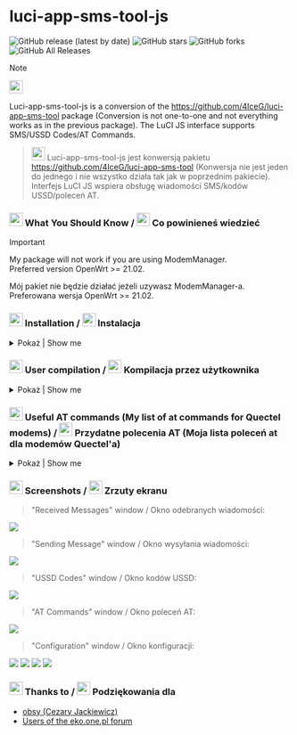 # luci-app-sms-tool-js

![GitHub release (latest by date)](https://img.shields.io/github/v/release/4IceG/luci-app-sms-tool-js?style=flat-square)
![GitHub stars](https://img.shields.io/github/stars/4IceG/luci-app-sms-tool-js?style=flat-square)
![GitHub forks](https://img.shields.io/github/forks/4IceG/luci-app-sms-tool-js?style=flat-square)
![GitHub All Releases](https://img.shields.io/github/downloads/4IceG/luci-app-sms-tool-js/total)

> [!NOTE]
> <img src="https://raw.githubusercontent.com/4IceG/Personal_data/master/dooffy_design_icons_EU_flags_United_Kingdom.png" height="24"> 
Luci-app-sms-tool-js is a conversion of the https://github.com/4IceG/luci-app-sms-tool package (Conversion is not one-to-one and not everything works as in the previous package). The LuCI JS interface supports SMS/USSD Codes/AT Commands.
>
> <img src="https://raw.githubusercontent.com/4IceG/Personal_data/master/dooffy_design_icons_EU_flags_Poland.png" height="24"> Luci-app-sms-tool-js jest konwersją pakietu https://github.com/4IceG/luci-app-sms-tool (Konwersja nie jest jeden do jednego i nie wszystko działa tak jak w poprzednim pakiecie). Interfejs LuCI JS wspiera obsługę wiadomości SMS/kodów USSD/poleceń AT.

### <img src="https://raw.githubusercontent.com/4IceG/Personal_data/master/dooffy_design_icons_EU_flags_United_Kingdom.png" height="24"> What You Should Know / <img src="https://raw.githubusercontent.com/4IceG/Personal_data/master/dooffy_design_icons_EU_flags_Poland.png" height="24"> Co powinieneś wiedzieć
> [!IMPORTANT]
> My package will not work if you are using ModemManager.   
> Preferred version OpenWrt >= 21.02.
>
> Mój pakiet nie będzie działać jeżeli uzywasz ModemManager-a.   
> Preferowana wersja OpenWrt >= 21.02.

### <img src="https://raw.githubusercontent.com/4IceG/Personal_data/master/dooffy_design_icons_EU_flags_United_Kingdom.png" height="24"> Installation / <img src="https://raw.githubusercontent.com/4IceG/Personal_data/master/dooffy_design_icons_EU_flags_Poland.png" height="24"> Instalacja

<details>
   <summary>Pokaż | Show me</summary>

``` bash
# (optional) these dependencies will be pulled up so no need to install them manually:
opkg install kmod-usb-serial kmod-usb-serial-option sms-tool
```
- (optional) For OpenWrt < v23.05, the `sms-tool` package needs to be downloaded and install manualy:
   <details>

   #### To install the sms-tool package, we need to know the architecture name for router:

   <details>
   <summary>Pokaż jak znaleźć architekturę routera | Show how to find a router architecture.</summary>
   

   
   > For example, we are looking for sms-tool for Zbtlink router ZBT-WE3526.   
   
   #### Step 1.
   > We go to the page and enter the name of our router.  
   https://firmware-selector.openwrt.org/
   
   
   #### Step 2.
   > Click on the folder icon and go to the image download page.   
   
   ![](https://github.com/4IceG/Personal_data/blob/master/OpenWrt%20Firmware%20Selector.png?raw=true)
   
   > It should take us to a page   
   https://downloads.openwrt.org/snapshots/targets/ramips/mt7621/
   
   #### Step 3.
   > Then go into the "packages" folder at the bottom of the page.   
   https://downloads.openwrt.org/snapshots/targets/ramips/mt7621/packages/
   
   > We check what the architecture name is for our router. All packets have names ending in mipsel_24kc.ipk, so the architecture we are looking for is mipsel_24kc.
   

   </details>

   - Example of sms-tool installation using the command line.
      > In the link below, replace ```*architecture*``` with the architecture of your router, e.g. arm_cortex-a7_neon-vfpv4, mipsel_24kc.
      
      ``` bash
      wget https://downloads.openwrt.org/snapshots/packages/*architecture*/packages/sms-tool_2022-03-21-f07699ab-1_*architecture*.ipk -O /tmp/sms-tool_2022-03-21.ipk
      opkg install /tmp/sms-tool_2022-03-21.ipk
      ```
   
   - Another way is to download the package manually.
      > To do this, we go to the page.   
      https://downloads.openwrt.org/snapshots/packages/
      
      > We choose our architecture, e.g. arm_cortex-a7_neon-vfpv4, mipsel_24kc.   
      https://downloads.openwrt.org/snapshots/packages/mipsel_24kc/
      
      > Go to the "packages" folder.   
      https://downloads.openwrt.org/snapshots/packages/mipsel_24kc/packages/
      
      > Looking for "sms-tool_2022-03-21". We can use search by using Ctr + F and typing "sms-tool".
      Save the package to your computer for further installation on the router.

  </details>
- Add [my repository](https://github.com/4IceG/Modem-extras) to the image and install the package:
   ``` bash
   grep -q IceG_repo /etc/opkg/customfeeds.conf || echo 'src/gz IceG_repo https://github.com/4IceG/Modem-extras/raw/main/myrepo' >> /etc/opkg/customfeeds.conf
   wget https://github.com/4IceG/Modem-extras/raw/main/myrepo/IceG-repo.pub -O /tmp/IceG-repo.pub
   opkg-key add /tmp/IceG-repo.pub
   opkg update
   
   opkg install luci-app-sms-tool-js
   ```

For images downloaded from https://eko.one.pl/, installation procedure is similar.
   
</details>

### <img src="https://raw.githubusercontent.com/4IceG/Personal_data/master/dooffy_design_icons_EU_flags_United_Kingdom.png" height="24"> User compilation / <img src="https://raw.githubusercontent.com/4IceG/Personal_data/master/dooffy_design_icons_EU_flags_Poland.png" height="24"> Kompilacja przez użytkownika

<details>
   <summary>Pokaż | Show me</summary>
   
``` bash
#The package can be added to Openwrt sources in two ways:

cd feeds/luci/applications/
git clone https://github.com/4IceG/luci-app-sms-tool-js.git
cd ../../..
./scripts feeds update -a; ./scripts/feeds install -a
make menuconfig

or e.g.

cd packages/
git clone https://github.com/4IceG/luci-app-sms-tool-js.git
git pull
make package/symlinks
make menuconfig

#You may need to correct the file paths and the number of folders to look like this:
feeds/luci/applications/luci-app-sms-tool-js/Makefile
or
packages/luci-app-sms-tool-js/Makefile

#Then you can compile the packages one by one, an example command:
make V=s -j1 feeds/luci/applications/luci-app-sms-tool-js/compile
```
</details>

### <img src="https://raw.githubusercontent.com/4IceG/Personal_data/master/dooffy_design_icons_EU_flags_United_Kingdom.png" height="24"> Useful AT commands (My list of at commands for Quectel modems) / <img src="https://raw.githubusercontent.com/4IceG/Personal_data/master/dooffy_design_icons_EU_flags_Poland.png" height="24"> Przydatne polecenia AT (Moja lista poleceń at dla modemów Quectel'a)
<details>
   <summary>Pokaż | Show me</summary>
   
``` bash
4x4/2x2 MIMO ON/OFF ➜ AT+QCFG="lte4x4mimo/disable",0;AT+QCFG="lte4x4mimo/disable",0
4x4/2x2 MIMO OFF/ON ➜ AT+QCFG="lte4x4mimo/disable",1;AT+QCFG="lte4x4mimo/disable",1
Disable Cell Lock ➜ AT+QNWLOCK="COMMON/4G",0;AT+QNWLOCK="COMMON/4G",0
Disable roaming immediately ➜ AT+QCFG="roamservice",1,1;AT+QCFG="roamservice",1,1
Enable roaming immediately ➜ AT+QCFG="roamservice",2,1;AT+QCFG="roamservice",2,1
Query ➜ AT+QNWLOCK="COMMON/4G";AT+QNWLOCK="COMMON/4G"
CellLock ➜ AT+QNWLOCK="COMMON/4G",NUM OF CELLS,FREQ,PCI;AT+QNWLOCK="COMMON/4G",1,
Check the signal info on each antenna port ➜ AT+QRSRP;AT+QRSRP
Query and Report Signal Strength ➜ AT+QCSQ;AT+QCSQ
Get the temperature of MT ➜ AT+QTEMP;AT+QTEMP
Check the firmware version ➜ AT+GMR;AT+GMR
Band Preferred ➜ AT+QNWPREFCFG="lte_band"?;AT+QNWPREFCFG="lte_band"?
Carrier Agregation Info ➜ AT+QCAINFO;AT+QCAINFO
Query the serving cell information ➜ AT+QENG="servingcell";AT+QENG="servingcell"
Query the information of neighbour cells ➜ AT+QENG="neighbourcell";AT+QENG="neighbourcell"
Query network information ➜ AT+QNWINFO;AT+QNWINFO
LTE Bands 1/3/7/8/20/38 ➜ AT+QNWPREFCFG="lte_band",1:3:7:8:20:38;AT+QNWPREFCFG="lte_band",1:3:7:8:20:38
5G SA Bands ➜ AT+QNWPREFCFG="nr5g_band",1:3:5:7:8:20:28:38:40:41:77:78:79;AT+QNWPREFCFG="nr5g_band",1:3:5:7:8:20:28:38:40:41:77:78:79
5G NSA Bands ➜ AT+QNWPREFCFG="nsa_nr5g_band",1:3:5:7:8:20:28:38:40:41:77:78:79;AT+QNWPREFCFG="nsa_nr5g_band",1:3:5:7:8:20:28:38:40:41:77:78:79
Disable 5G NR SA ➜ AT+QNWPREFCFG="nr5g_disable_mode",1;AT+QNWPREFCFG="nr5g_disable_mode",1
Disable 5G NR NSA ➜ AT+QNWPREFCFG="nr5g_disable_mode",2;AT+QNWPREFCFG="nr5g_disable_mode",2
Neither NSA & SA is disabled ➜ AT+QNWPREFCFG="nr5g_disable_mode",0;AT+QNWPREFCFG="nr5g_disable_mode",0
SIM Preferred Message Storage ➜ AT+CPMS="SM","SM","SM";AT+CPMS="SM","SM","SM"
Modem memory preferred Message Storage ➜ AT+CPMS="ME","ME","ME";AT+CPMS="ME","ME","ME"
Save SMS Settings ➜ AT+CSAS;AT+CSAS
Reboot the modem ➜ AT+CFUN=1,1;AT+CFUN=1,1
Reset the modem ➜ AT+CFUN=1;AT+CFUN=1
Reset modem to factory default ➜ AT+QPRTPARA=3;AT+QPRTPARA=3
Save NVM items through reset/reboot ➜ AT+QPRTPARA=1;AT+QPRTPARA=1
QMI/PPP/Default ➜ AT+QCFG="usbnet",0;AT+QCFG="usbnet",0
ECM ➜ AT+QCFG="usbnet",1;AT+QCFG="usbnet",1
MBIM ➜ AT+QCFG="usbnet",2;AT+QCFG="usbnet",2
Set RAT to 4G-LTE only ➜ AT+QNWPREFCFG="mode_pref",LTE;AT+QNWPREFCFG="mode_pref",LTE
Set RAT to LTE & 5G NR ➜ AT+QNWPREFCFG= "mode_pref",LTE:NR5G;AT+QNWPREFCFG= "mode_pref",LTE:NR5G
WCDMA only ➜ AT+QCFG="nwscanmode",2,1;AT+QCFG="nwscanmode",2,1
GSM only ➜ AT+QCFG="nwscanmode",1,1;AT+QCFG="nwscanmode",1,1
Scan all modes ➜ AT+QNWPREFCFG="mode_pref",AUTO;AT+QNWPREFCFG="mode_pref",AUTO
```

</details>
   
### <img src="https://raw.githubusercontent.com/4IceG/Personal_data/master/dooffy_design_icons_EU_flags_United_Kingdom.png" height="24"> Screenshots / <img src="https://raw.githubusercontent.com/4IceG/Personal_data/master/dooffy_design_icons_EU_flags_Poland.png" height="24"> Zrzuty ekranu

> "Received Messages" window / Okno odebranych wiadomości:

![](https://github.com/4IceG/Personal_data/blob/master/sms-tool-js/2.0.25-r20250517/read_sms.png?raw=true)

> "Sending Message" window / Okno wysyłania wiadomości:

![](https://github.com/4IceG/Personal_data/blob/master/sms-tool-js/2.0.25-r20250517/send_sms.png?raw=true)

> "USSD Codes" window / Okno kodów USSD:

![](https://github.com/4IceG/Personal_data/blob/master/sms-tool-js/2.0.25-r20250517/send_ussd.png?raw=true)

> "AT Commands" window / Okno poleceń AT:

![](https://github.com/4IceG/Personal_data/blob/master/sms-tool-js/2.0.25-r20250517/send_at.png?raw=true)

> "Configuration" window / Okno konfiguracji:

![](https://github.com/4IceG/Personal_data/blob/master/sms-tool-js/2.0.25-r20250517/configsms.png?raw=true)
![](https://github.com/4IceG/Personal_data/blob/master/sms-tool-js/2.0.25-r20250517/configussd.png?raw=true)
![](https://github.com/4IceG/Personal_data/blob/master/sms-tool-js/2.0.25-r20250517/configat.png?raw=true)
![](https://github.com/4IceG/Personal_data/blob/master/sms-tool-js/2.0.25-r20250517/configled.png?raw=true)

### <img src="https://raw.githubusercontent.com/4IceG/Personal_data/master/dooffy_design_icons_EU_flags_United_Kingdom.png" height="24"> Thanks to / <img src="https://raw.githubusercontent.com/4IceG/Personal_data/master/dooffy_design_icons_EU_flags_Poland.png" height="24"> Podziękowania dla
- [obsy (Cezary Jackiewicz)](https://github.com/obsy)
- [Users of the eko.one.pl forum](https://eko.one.pl/forum/viewtopic.php?id=20096)
